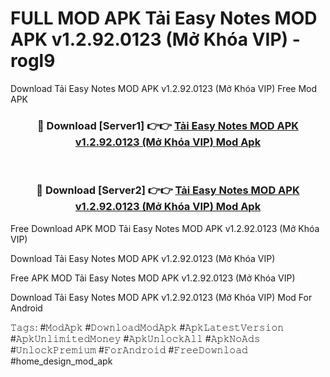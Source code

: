 # FULL MOD APK Tải Easy Notes MOD APK v1.2.92.0123 (Mở Khóa VIP) - rogl9
Download Tải Easy Notes MOD APK v1.2.92.0123 (Mở Khóa VIP) Free Mod APK

<div align="center">
<h3>🔴 Download [Server1] 👉👉 <a href="https://apk-comot.site?title=Tải_Easy_Notes_MOD_APK_v1.2.92.0123_(Mở_Khóa_VIP)">Tải Easy Notes MOD APK v1.2.92.0123 (Mở Khóa VIP) Mod Apk</a></h3><br>

<h3>🔴 Download [Server2] 👉👉 <a href="https://apk-comot.site?title=Tải_Easy_Notes_MOD_APK_v1.2.92.0123_(Mở_Khóa_VIP)">Tải Easy Notes MOD APK v1.2.92.0123 (Mở Khóa VIP) Mod Apk</a></h3>
</div>


Free Download APK MOD Tải Easy Notes MOD APK v1.2.92.0123 (Mở Khóa VIP)

Download Tải Easy Notes MOD APK v1.2.92.0123 (Mở Khóa VIP) 

Free APK MOD Tải Easy Notes MOD APK v1.2.92.0123 (Mở Khóa VIP) 

Download Tải Easy Notes MOD APK v1.2.92.0123 (Mở Khóa VIP) Mod For Android

𝚃𝚊𝚐𝚜: #𝙼𝚘𝚍𝙰𝚙𝚔 #𝙳𝚘𝚠𝚗𝚕𝚘𝚊𝚍𝙼𝚘𝚍𝙰𝚙𝚔 #𝙰𝚙𝚔𝙻𝚊𝚝𝚎𝚜𝚝𝚅𝚎𝚛𝚜𝚒𝚘𝚗 #𝙰𝚙𝚔𝚄𝚗𝚕𝚒𝚖𝚒𝚝𝚎𝚍𝙼𝚘𝚗𝚎𝚢 #𝙰𝚙𝚔𝚄𝚗𝚕𝚘𝚌𝚔𝙰𝚕𝚕 #𝙰𝚙𝚔𝙽𝚘𝙰𝚍𝚜 #𝚄𝚗𝚕𝚘𝚌𝚔𝙿𝚛𝚎𝚖𝚒𝚞𝚖 #𝙵𝚘𝚛𝙰𝚗𝚍𝚛𝚘𝚒𝚍 #𝙵𝚛𝚎𝚎𝙳𝚘𝚠𝚗𝚕𝚘𝚊𝚍 #home_design_mod_apk